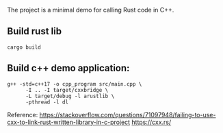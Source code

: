 The project is a minimal demo for calling Rust code in C++.


## Build rust lib
```
cargo build
```

## Build c++ demo application:
```
g++ -std=c++17 -o cpp_program src/main.cpp \
      -I .. -I target/cxxbridge \
      -L target/debug -l arustlib \
      -pthread -l dl
```


Reference: 
https://stackoverflow.com/questions/71097948/failing-to-use-cxx-to-link-rust-written-library-in-c-project
https://cxx.rs/
